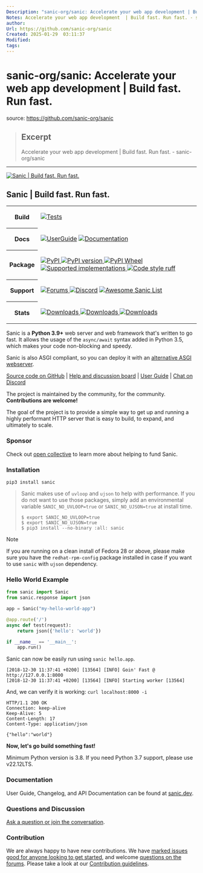```yaml
---
Description: "sanic-org/sanic: Accelerate your web app development | Build fast. Run fast."
Notes: Accelerate your web app development  | Build fast. Run fast. - sanic-org/sanic
author: 
Url: https://github.com/sanic-org/sanic
Created: 2025-01-29  03:11:37
Modified: 
tags:
---
```


# sanic-org/sanic: Accelerate your web app development | Build fast. Run fast.

source: https://github.com/sanic-org/sanic

> ## Excerpt
> Accelerate your web app development  | Build fast. Run fast. - sanic-org/sanic

---
[![Sanic | Build fast. Run fast.](https://raw.githubusercontent.com/sanic-org/sanic-assets/master/png/sanic-framework-logo-400x97.png)](https://raw.githubusercontent.com/sanic-org/sanic-assets/master/png/sanic-framework-logo-400x97.png)

## Sanic | Build fast. Run fast.

<table><tbody><tr><th>Build</th><td><div dir="auto"><p><a href="https://github.com/sanic-org/sanic/actions/workflows/tests.yml"><img alt="Tests" src="https://github.com/sanic-org/sanic/actions/workflows/tests.yml/badge.svg?branch=main"></a></p></div></td></tr><tr><th>Docs</th><td><div dir="auto"><p><a href="https://sanic.dev/" rel="nofollow"><img alt="UserGuide" src="https://camo.githubusercontent.com/56fec7d7a786db24deafd354ccac4bb4f15f0829c5d3c6c56e7b9c40ed366144/68747470733a2f2f696d672e736869656c64732e696f2f62616467652f7573657225323067756964652d73616e69632d666630303638" data-canonical-src="https://img.shields.io/badge/user%20guide-sanic-ff0068"></a> <a href="http://sanic.readthedocs.io/en/latest/?badge=latest" rel="nofollow"><img alt="Documentation" src="https://camo.githubusercontent.com/e74fbf1c25e70b89d957d84d41ee254fb4f3d6f41fd5076bccb81f67732b183a/68747470733a2f2f72656164746865646f63732e6f72672f70726f6a656374732f73616e69632f62616467652f3f76657273696f6e3d6c6174657374" data-canonical-src="https://readthedocs.org/projects/sanic/badge/?version=latest"></a></p></div></td></tr><tr><th>Package</th><td><div dir="auto"><p><a href="https://pypi.python.org/pypi/sanic/" rel="nofollow"><img alt="PyPI" src="https://camo.githubusercontent.com/0a222cca0664f793b4fe975bed7e4840f366a6294d2ab291bebe2227da96e7cc/68747470733a2f2f696d672e736869656c64732e696f2f707970692f762f73616e69632e737667" data-canonical-src="https://img.shields.io/pypi/v/sanic.svg"> </a><a href="https://pypi.python.org/pypi/sanic/" rel="nofollow"><img alt="PyPI version" src="https://camo.githubusercontent.com/1bde5fd630882f5ef6beec09599852286b07c3e9af2e839f3f156afd7d7b4d98/68747470733a2f2f696d672e736869656c64732e696f2f707970692f707976657273696f6e732f73616e69632e737667" data-canonical-src="https://img.shields.io/pypi/pyversions/sanic.svg"> </a><a href="https://pypi.python.org/pypi/sanic" rel="nofollow"><img alt="PyPI Wheel" src="https://camo.githubusercontent.com/0df6221770c8d012b6bb2c02b07778c11132da0272fe7d4efe2823bb9d42db0c/68747470733a2f2f696d672e736869656c64732e696f2f707970692f776865656c2f73616e69632e737667" data-canonical-src="https://img.shields.io/pypi/wheel/sanic.svg"> </a><a href="https://pypi.python.org/pypi/sanic" rel="nofollow"><img alt="Supported implementations" src="https://camo.githubusercontent.com/601b898e1a6fae450c06b3c57fd0a1e929c4db94f6cbed1ca1bab31cb128b75e/68747470733a2f2f696d672e736869656c64732e696f2f707970692f696d706c656d656e746174696f6e2f73616e69632e737667" data-canonical-src="https://img.shields.io/pypi/implementation/sanic.svg"> </a><a href="https://docs.astral.sh/ruff/" rel="nofollow"><img alt="Code style ruff" src="https://camo.githubusercontent.com/85813a933fe0ac2d6b96e56d1b0a2be49da820a108ed0b586abd5f53864042e1/68747470733a2f2f696d672e736869656c64732e696f2f62616467652f636f64652532307374796c652d727566662d3030303030302e737667" data-canonical-src="https://img.shields.io/badge/code%20style-ruff-000000.svg"></a></p></div></td></tr><tr><th>Support</th><td><div dir="auto"><p><a href="https://community.sanicframework.org/" rel="nofollow"><img alt="Forums" src="https://camo.githubusercontent.com/ac720bfb49441f65d1fe6817e33e0c417d69c9524af20c1748a05e3311238490/68747470733a2f2f696d672e736869656c64732e696f2f62616467652f666f72756d732d636f6d6d756e6974792d6666303036382e737667" data-canonical-src="https://img.shields.io/badge/forums-community-ff0068.svg"> </a><a href="https://discord.gg/FARQzAEMAA" rel="nofollow"><img alt="Discord" src="https://camo.githubusercontent.com/4e7f97ac59b3abd557e5be15ed288856714bc9b73b36114214f526e5b7fafa68/68747470733a2f2f696d672e736869656c64732e696f2f646973636f72642f3831323232313138323539343132313732383f6c6f676f3d646973636f7264266c6162656c3d446973636f726426636f6c6f723d353836354632" data-canonical-src="https://img.shields.io/discord/812221182594121728?logo=discord&amp;label=Discord&amp;color=5865F2"></a> <a href="https://github.com/mekicha/awesome-sanic"><img alt="Awesome Sanic List" src="https://camo.githubusercontent.com/8693bde04030b1670d5097703441005eba34240c32d1df1eb82a5f0d6716518e/68747470733a2f2f63646e2e7261776769742e636f6d2f73696e647265736f726875732f617765736f6d652f643733303566333864323966656437386661383536353265336136336531353464643865383832392f6d656469612f62616467652e737667" data-canonical-src="https://cdn.rawgit.com/sindresorhus/awesome/d7305f38d29fed78fa85652e3a63e154dd8e8829/media/badge.svg"></a></p></div></td></tr><tr><th>Stats</th><td><div dir="auto"><p><a href="https://pepy.tech/project/sanic" rel="nofollow"><img alt="Downloads" src="https://camo.githubusercontent.com/b08219b0b9d4a50ec58be3125e5ffc9dbd6d445b56c96109908333838e7abdc9/68747470733a2f2f696d672e736869656c64732e696f2f707970692f646d2f73616e69632e737667" data-canonical-src="https://img.shields.io/pypi/dm/sanic.svg"> </a><a href="https://pepy.tech/project/sanic" rel="nofollow"><img alt="Downloads" src="https://camo.githubusercontent.com/8493f23bdeca65636a42a9b22ce69efc87f16612fb59cc01361273b5963a7c4e/68747470733a2f2f696d672e736869656c64732e696f2f707970692f64772f73616e69632e737667" data-canonical-src="https://img.shields.io/pypi/dw/sanic.svg"> </a><a href="https://anaconda.org/conda-forge/sanic" rel="nofollow"><img alt="Downloads" src="https://camo.githubusercontent.com/450ec9dff716bbf3069ba795a18207372ea063b6a1411c04ce47852bda34ee2c/68747470733a2f2f696d672e736869656c64732e696f2f636f6e64612f646e2f636f6e64612d666f7267652f73616e69632e737667" data-canonical-src="https://img.shields.io/conda/dn/conda-forge/sanic.svg"></a></p></div></td></tr></tbody></table>  

Sanic is a **Python 3.9+** web server and web framework that's written to go fast. It allows the usage of the `async/await` syntax added in Python 3.5, which makes your code non-blocking and speedy.

Sanic is also ASGI compliant, so you can deploy it with an [alternative ASGI webserver](https://sanicframework.org/en/guide/deployment/running.html#asgi).

[Source code on GitHub](https://github.com/sanic-org/sanic/) | [Help and discussion board](https://community.sanicframework.org/) | [User Guide](https://sanicframework.org/) | [Chat on Discord](https://discord.gg/FARQzAEMAA)

The project is maintained by the community, for the community. **Contributions are welcome!**

The goal of the project is to provide a simple way to get up and running a highly performant HTTP server that is easy to build, to expand, and ultimately to scale.

### Sponsor

Check out [open collective](https://opencollective.com/sanic-org) to learn more about helping to fund Sanic.

### Installation

`pip3 install sanic`

> Sanic makes use of `uvloop` and `ujson` to help with performance. If you do not want to use those packages, simply add an environmental variable `SANIC_NO_UVLOOP=true` or `SANIC_NO_UJSON=true` at install time.
> 
> ```shell
> $ export SANIC_NO_UVLOOP=true
> $ export SANIC_NO_UJSON=true
> $ pip3 install --no-binary :all: sanic
> ```

Note

If you are running on a clean install of Fedora 28 or above, please make sure you have the `redhat-rpm-config` package installed in case if you want to use `sanic` with `ujson` dependency.

### Hello World Example

```python
from sanic import Sanic
from sanic.response import json

app = Sanic("my-hello-world-app")

@app.route('/')
async def test(request):
    return json({'hello': 'world'})

if __name__ == '__main__':
    app.run()
```

Sanic can now be easily run using `sanic hello.app`.

```
[2018-12-30 11:37:41 +0200] [13564] [INFO] Goin' Fast @ http://127.0.0.1:8000
[2018-12-30 11:37:41 +0200] [13564] [INFO] Starting worker [13564]
```

And, we can verify it is working: `curl localhost:8000 -i`

```
HTTP/1.1 200 OK
Connection: keep-alive
Keep-Alive: 5
Content-Length: 17
Content-Type: application/json

{"hello":"world"}
```

**Now, let's go build something fast!**

Minimum Python version is 3.8. If you need Python 3.7 support, please use v22.12LTS.

### Documentation

User Guide, Changelog, and API Documentation can be found at [sanic.dev](https://sanic.dev/).

### Questions and Discussion

[Ask a question or join the conversation](https://community.sanicframework.org/).

### Contribution

We are always happy to have new contributions. We have [marked issues good for anyone looking to get started](https://github.com/sanic-org/sanic/issues?q=is%3Aopen+is%3Aissue+label%3Abeginner), and welcome [questions on the forums](https://community.sanicframework.org/). Please take a look at our [Contribution guidelines](https://github.com/sanic-org/sanic/blob/master/CONTRIBUTING.rst).
